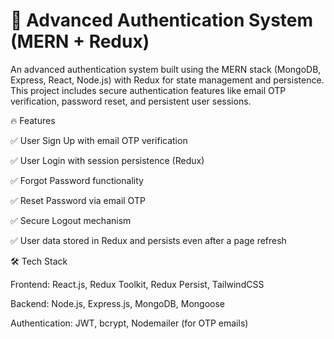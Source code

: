 # 🚀 Advanced Authentication System (MERN + Redux)
An advanced authentication system built using the MERN stack (MongoDB, Express, React, Node.js) with Redux for state management and persistence. This project includes secure authentication features like email OTP verification, password reset, and persistent user sessions.


🔥 Features


✅ User Sign Up with email OTP verification


✅ User Login with session persistence (Redux)


✅ Forgot Password functionality


✅ Reset Password via email OTP


✅ Secure Logout mechanism


✅ User data stored in Redux and persists even after a page refresh


🛠 Tech Stack

Frontend: React.js, Redux Toolkit, Redux Persist, TailwindCSS


Backend: Node.js, Express.js, MongoDB, Mongoose


Authentication: JWT, bcrypt, Nodemailer (for OTP emails)
